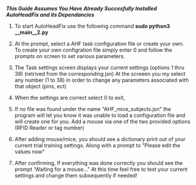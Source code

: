 *****This Guide Assumes You Have Already Succesfully Installed AutoHeadFix and its Dependancies*****
1) To start AutoHeadFix use the following command **sudo python3 __main__2.py**

2) At the prompt, select a AHF task configuration file or create your own. To create your own configration file simply enter 0 and follow the prompts on screen to set various parameters.

3) The Task settings screen displays your current settings (options 1 thru 38) (retrived from the corresponding jsn)
    At the screeen you my select any number (1 to 38) in order to change any parameters associated with that object (pins, ect)

4) When the settings are correct select 0 to exit,

5) If no file was found under the name "AHF_mice_subjects.jsn" the program will let you know it was unable to load a configuration file and will create one for you. Add a mouse via one of the two provided options (RFID Reader or tag number)

6) After adding mouse/mice, you should see a dictionary print out of your current trial training settings. Along with a prompt to "Please edit the values now"
    

8) After confirming, If everything was done correctly you should see the prompt 'Waiting for a mouse..."
  At this time feel free to test your current settings and change them subsequently if needed!
